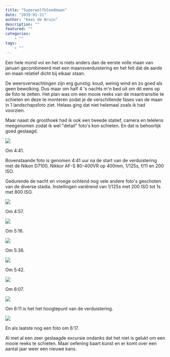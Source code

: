 ```yaml
---
title: "Superwolfbloedmaan"
date: "2019-01-21"
author: "Kees de Bruin"
description: ""
featured: ""
categories:
    - ""
tags:
    - ""
---
```


Een hele mond vol en het is niets anders dan de eerste volle maan van januari gecombineerd met een maansverduistering en het feit dat de aarde en maan relatief dicht bij elkaar staan.

De weersverwachtingen zijn erg gunstig: koud, weinig wind en zo goed als geen bewolking. Dus maar om half 4 's nachts m'n bed uit om dit eens op de foto te zetten. Het plan was om een mooie reeks van de maantransitie te schieten en deze te monteren zodat je de verschillende fases van de maan in 1 landschapsfoto ziet. Helaas ging dat niet helemaal zoals ik had voorzien.

Maar naast de groothoek had ik ook een tweede statief, camera en telelens meegenomen zodat ik wel "detail" foto's kon schieten. En dat is behoorlijk goed geslaagd.

![](https://www.halfje-bruin.nl/app/uploads/2019/01/20190121-bloedmaan-0021-1.jpg)

Om 4:41.

Bovenstaande foto is genomen 4:41 uur na de start van de verduistering met de Nikon D7100, Nikkor AF-S 80-400VR op 400mm, 1/125s, f/11 en 200 ISO.

Gedurende de nacht en vroege ochtend nog vele andere foto's geschoten van de diverse stadia. Instellingen variërend van 1/125s met 200 ISO tot 1s met 800 ISO.

![](https://www.halfje-bruin.nl/app/uploads/2019/01/20190121-bloedmaan-0033-1.jpg)

Om 4:57.

![](https://www.halfje-bruin.nl/app/uploads/2019/01/20190121-bloedmaan-0046-1.jpg)

Om 5:16.

![](https://www.halfje-bruin.nl/app/uploads/2019/01/20190121-bloedmaan-0059-1.jpg)

Om 5:36.

![](https://www.halfje-bruin.nl/app/uploads/2019/01/20190121-bloedmaan-0062-1.jpg)

Om 5:42.

![](https://www.halfje-bruin.nl/app/uploads/2019/01/20190121-bloedmaan-0068-1.jpg)

Om 6:07.

![](https://www.halfje-bruin.nl/app/uploads/2019/01/20190121-bloedmaan-0071-1.jpg)

Om 6:11 is het het hoogtepunt van de verduistering.

![](https://www.halfje-bruin.nl/app/uploads/2019/01/20190121-bloedmaan-0075-1.jpg)

En als laatste nog een foto om 6:17.

Al met al een zeer geslaagde excursie ondanks dat het niet is gelukt om een mooie reeks te schieten. Maar oefening baart kunst en er komt over een aantal jaar weer een nieuwe kans.
